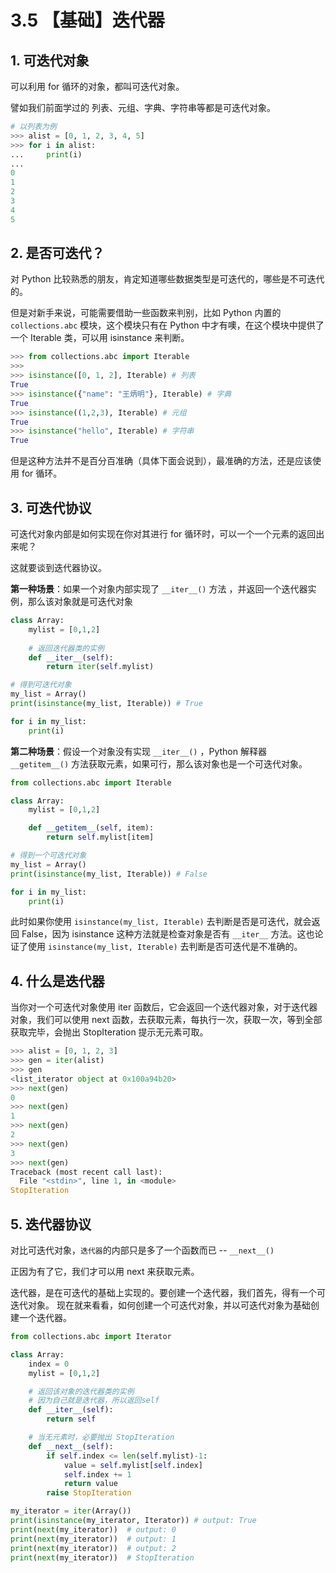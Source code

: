 # 3.5 【基础】迭代器

## 1. 可迭代对象

可以利用 for 循环的对象，都叫可迭代对象。

譬如我们前面学过的 列表、元组、字典、字符串等都是可迭代对象。

```python
# 以列表为例
>>> alist = [0, 1, 2, 3, 4, 5]
>>> for i in alist:
...     print(i)
...
0
1
2
3
4
5
```

## 2. 是否可迭代？

对 Python 比较熟悉的朋友，肯定知道哪些数据类型是可迭代的，哪些是不可迭代的。

但是对新手来说，可能需要借助一些函数来判别，比如 Python 内置的 `collections.abc` 模块，这个模块只有在 Python 中才有噢，在这个模块中提供了一个 Iterable 类，可以用 isinstance 来判断。

```python
>>> from collections.abc import Iterable
>>>
>>> isinstance([0, 1, 2], Iterable) # 列表
True
>>> isinstance({"name": "王炳明"}, Iterable) # 字典
True
>>> isinstance((1,2,3), Iterable) # 元组
True
>>> isinstance("hello", Iterable) # 字符串
True
```

但是这种方法并不是百分百准确（具体下面会说到），最准确的方法，还是应该使用 for 循环。

## 3. 可迭代协议

可迭代对象内部是如何实现在你对其进行 for 循环时，可以一个一个元素的返回出来呢？

这就要谈到迭代器协议。

**第一种场景**：如果一个对象内部实现了 `__iter__()` 方法 ，并返回一个迭代器实例，那么该对象就是可迭代对象

```python
class Array:
    mylist = [0,1,2]
    
    # 返回迭代器类的实例
    def __iter__(self):
        return iter(self.mylist)

# 得到可迭代对象
my_list = Array()  
print(isinstance(my_list, Iterable)) # True

for i in my_list:
    print(i)
```

**第二种场景**：假设一个对象没有实现 `__iter__()` ，Python 解释器 `__getitem__()` 方法获取元素，如果可行，那么该对象也是一个可迭代对象。

```python
from collections.abc import Iterable

class Array:
    mylist = [0,1,2]

    def __getitem__(self, item):
        return self.mylist[item]

# 得到一个可迭代对象
my_list = Array()  
print(isinstance(my_list, Iterable)) # False

for i in my_list:
    print(i)
```

此时如果你使用 `isinstance(my_list, Iterable)` 去判断是否是可迭代，就会返回 False，因为 isinstance 这种方法就是检查对象是否有 `__iter__` 方法。这也论证了使用 `isinstance(my_list, Iterable)`  去判断是否可迭代是不准确的。

## 4. 什么是迭代器

当你对一个可迭代对象使用 iter 函数后，它会返回一个迭代器对象，对于迭代器对象，我们可以使用 next 函数，去获取元素，每执行一次，获取一次，等到全部获取完毕，会抛出 StopIteration 提示无元素可取。

```python
>>> alist = [0, 1, 2, 3]
>>> gen = iter(alist)
>>> gen
<list_iterator object at 0x100a94b20>
>>> next(gen)
0
>>> next(gen)
1
>>> next(gen)
2
>>> next(gen)
3
>>> next(gen)
Traceback (most recent call last):
  File "<stdin>", line 1, in <module>
StopIteration
```

## 5. 迭代器协议

对比可迭代对象，`迭代器`的内部只是多了一个函数而已 -- `__next__()` 

正因为有了它，我们才可以用 next 来获取元素。

迭代器，是在可迭代的基础上实现的。要创建一个迭代器，我们首先，得有一个可迭代对象。
现在就来看看，如何创建一个可迭代对象，并以可迭代对象为基础创建一个迭代器。

```python
from collections.abc import Iterator

class Array:
    index = 0
    mylist = [0,1,2]

    # 返回该对象的迭代器类的实例
    # 因为自己就是迭代器，所以返回self
    def __iter__(self):
        return self

    # 当无元素时，必要抛出 StopIteration
    def __next__(self):
        if self.index <= len(self.mylist)-1:
            value = self.mylist[self.index]
            self.index += 1
            return value
        raise StopIteration

my_iterator = iter(Array())
print(isinstance(my_iterator, Iterator)) # output: True
print(next(my_iterator))  # output: 0
print(next(my_iterator))  # output: 1
print(next(my_iterator))  # output: 2
print(next(my_iterator))  # StopIteration
```

